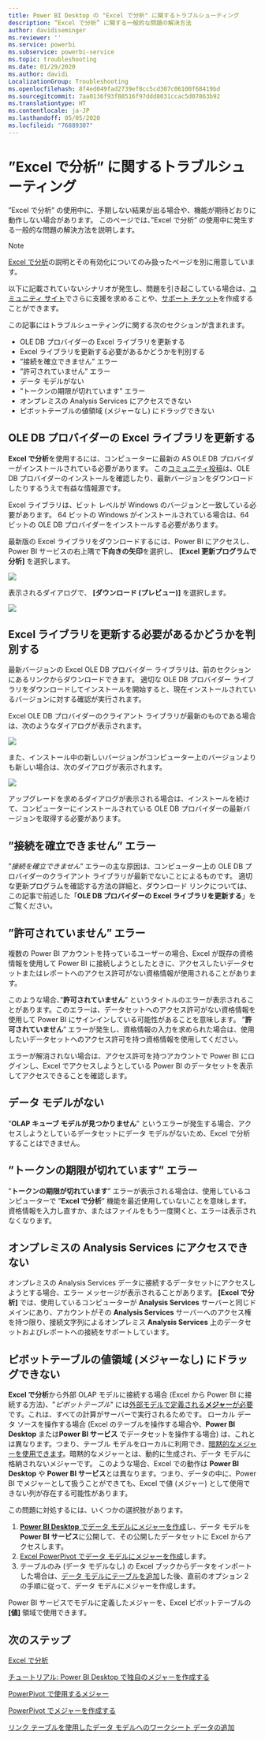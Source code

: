 ```yaml
---
title: Power BI Desktop の "Excel で分析" に関するトラブルシューティング
description: ”Excel で分析” に関する一般的な問題の解決方法
author: davidiseminger
ms.reviewer: ''
ms.service: powerbi
ms.subservice: powerbi-service
ms.topic: troubleshooting
ms.date: 01/29/2020
ms.author: davidi
LocalizationGroup: Troubleshooting
ms.openlocfilehash: 8f4ed049fad2739ef8cc5cd307c06100f68419bd
ms.sourcegitcommit: 7aa0136f93f88516f97ddd8031ccac5d07863b92
ms.translationtype: HT
ms.contentlocale: ja-JP
ms.lasthandoff: 05/05/2020
ms.locfileid: "76889307"
---
```

# <a name="troubleshooting-analyze-in-excel"></a>”Excel で分析” に関するトラブルシューティング

”Excel で分析” の使用中に、予期しない結果が出る場合や、機能が期待どおりに動作しない場合があります。 このページでは、”Excel で分析” の使用中に発生する一般的な問題の解決方法を説明します。

> [!NOTE]
> [Excel で分析](service-analyze-in-excel.md)の説明とその有効化についてのみ扱ったページを別に用意しています。
> 
> 以下に記載されていないシナリオが発生し、問題を引き起こしている場合は、[コミュニティ サイト](https://community.powerbi.com/)でさらに支援を求めることや、[サポート チケット](https://powerbi.microsoft.com/support/)を作成することができます。
> 
> 

この記事にはトラブルシューティングに関する次のセクションが含まれます。

* OLE DB プロバイダーの Excel ライブラリを更新する
* Excel ライブラリを更新する必要があるかどうかを判別する
* ”接続を確立できません” エラー
* ”許可されていません” エラー
* データ モデルがない
* ”トークンの期限が切れています” エラー
* オンプレミスの Analysis Services にアクセスできない
* ピボットテーブルの値領域 (メジャーなし) にドラッグできない

## <a name="update-excel-libraries-for-the-ole-db-provider"></a>OLE DB プロバイダーの Excel ライブラリを更新する
**Excel で分析**を使用するには、コンピューターに最新の AS OLE DB プロバイダーがインストールされている必要があります。 この[コミュニティ投稿](https://community.powerbi.com/t5/Service/Analyze-in-Excel-Initialization-of-the-data-source-failed/m-p/30837#M8081)は、OLE DB プロバイダーのインストールを確認したり、最新バージョンをダウンロードしたりするうえで有益な情報源です。

Excel ライブラリは、ビット レベルが Windows のバージョンと一致している必要があります。 64 ビットの Windows がインストールされている場合は、64 ビットの OLE DB プロバイダーをインストールする必要があります。

最新版の Excel ライブラリをダウンロードするには、Power BI にアクセスし、Power BI サービスの右上隅で**下向きの矢印**を選択し、 **[Excel 更新プログラムで分析]** を選択します。

![](media/desktop-troubleshooting-analyze-in-excel/tshoot-analyze-excel_1.png)

表示されるダイアログで、 **[ダウンロード (プレビュー)]** を選択します。

![](media/desktop-troubleshooting-analyze-in-excel/tshoot-analyze-excel_2.png)

## <a name="determining-whether-you-need-to-update-your-excel-libraries"></a>Excel ライブラリを更新する必要があるかどうかを判別する
最新バージョンの Excel OLE DB プロバイダー ライブラリは、前のセクションにあるリンクからダウンロードできます。 適切な OLE DB プロバイダー ライブラリをダウンロードしてインストールを開始すると、現在インストールされているバージョンに対する確認が実行されます。

Excel OLE DB プロバイダーのクライアント ライブラリが最新のものである場合は、次のようなダイアログが表示されます。

![](media/desktop-troubleshooting-analyze-in-excel/troubleshoot-analyze-excel_3.png)

また、インストール中の新しいバージョンがコンピューター上のバージョンよりも新しい場合は、次のダイアログが表示されます。

![](media/desktop-troubleshooting-analyze-in-excel/troubleshoot-analyze-excel_2.png)

アップグレードを求めるダイアログが表示される場合は、インストールを続けて、コンピューターにインストールされている OLE DB プロバイダーの最新バージョンを取得する必要があります。

## <a name="connection-cannot-be-made-error"></a>”接続を確立できません” エラー
”*接続を確立できません*” エラーの主な原因は、コンピューター上の OLE DB プロバイダーのクライアント ライブラリが最新でないことによるものです。 適切な更新プログラムを確認する方法の詳細と、ダウンロード リンクについては、この記事で前述した「**OLE DB プロバイダーの Excel ライブラリを更新する**」をご覧ください。

## <a name="forbidden-error"></a>”許可されていません” エラー
複数の Power BI アカウントを持っているユーザーの場合、Excel が既存の資格情報を使用して Power BI に接続しようとしたときに、アクセスしたいデータセットまたはレポートへのアクセス許可がない資格情報が使用されることがあります。

このような場合、”**許可されていません**” というタイトルのエラーが表示されることがあります。このエラーは、データセットへのアクセス許可がない資格情報を使用して Power BI にサインインしている可能性があることを意味します。 ”**許可されていません**” エラーが発生し、資格情報の入力を求められた場合は、使用したいデータセットへのアクセス許可を持つ資格情報を使用してください。

エラーが解消されない場合は、アクセス許可を持つアカウントで Power BI にログインし、Excel でアクセスしようとしている Power BI のデータセットを表示してアクセスできることを確認します。

## <a name="no-data-models"></a>データ モデルがない
”**OLAP キューブ モデルが見つかりません**” というエラーが発生する場合、アクセスしようとしているデータセットにデータ モデルがないため、Excel で分析することはできません。

## <a name="token-expired-error"></a>”トークンの期限が切れています” エラー
”**トークンの期限が切れています**” エラーが表示される場合は、使用しているコンピューターで ”**Excel で分析**” 機能を最近使用していないことを意味します。 資格情報を入力し直すか、またはファイルをもう一度開くと、エラーは表示されなくなります。

## <a name="unable-to-access-on-premises-analysis-services"></a>オンプレミスの Analysis Services にアクセスできない
オンプレミスの Analysis Services データに接続するデータセットにアクセスしようとする場合、エラー メッセージが表示されることがあります。 **[Excel で分析]** では、使用しているコンピューターが **Analysis Services** サーバーと同じドメインにあり、アカウントがその **Analysis Services** サーバーへのアクセス権を持つ限り、接続文字列によるオンプレミス **Analysis Services** 上のデータセットおよびレポートへの接続をサポートしています。

## <a name="cant-drag-anything-to-the-pivottable-values-area-no-measures"></a>ピボットテーブルの値領域 (メジャーなし) にドラッグできない
**Excel で分析**から外部 OLAP モデルに接続する場合 (Excel から Power BI に接続する方法)、"*ピボットテーブル*" には[外部モデルで定義される**メジャー**が必要](https://support.microsoft.com/kb/234700)です。これは、すべての計算がサーバーで実行されるためです。 ローカル データ ソースを操作する場合 (Excel のテーブルを操作する場合や、**Power BI Desktop** または**Power BI サービス** でデータセットを操作する場合) は、これとは異なります。つまり、テーブル モデルをローカルに利用でき、[暗黙的なメジャーを使用できます](https://msdn.microsoft.com/library/gg399077.aspx)。暗黙的なメジャーとは、動的に生成され、データ モデルに格納されないメジャーです。 このような場合、Excel での動作は **Power BI Desktop** や **Power BI サービス**とは異なります。つまり、データの中に、Power BI でメジャーとして扱うことができても、Excel で値 (メジャー) として使用できない列が存在する可能性があります。

この問題に対処するには、いくつかの選択肢があります。

1. [**Power BI Desktop** でデータ モデルにメジャーを作成](desktop-tutorial-create-measures.md)し、データ モデルを **Power BI サービス**に公開して、その公開したデータセットに Excel からアクセスします。
2. [Excel PowerPivot でデータ モデルにメジャーを作成](https://support.office.com/article/Create-a-Measure-in-Power-Pivot-d3cc1495-b4e5-48e7-ba98-163022a71198)します。
3. テーブルのみ (データ モデルなし) の Excel ブックからデータをインポートした場合は、[データ モデルにテーブルを追加](https://support.office.com/article/Add-worksheet-data-to-a-Data-Model-using-a-linked-table-d3665fc3-99b0-479d-ba09-a37640f5be42)した後、直前のオプション 2 の手順に従って、データ モデルにメジャーを作成します。

Power BI サービスでモデルに定義したメジャーを、Excel ピボットテーブルの **[値]** 領域で使用できます。

## <a name="next-steps"></a>次のステップ
[Excel で分析](service-analyze-in-excel.md)

[チュートリアル: Power BI Desktop で独自のメジャーを作成する](desktop-tutorial-create-measures.md)

[PowerPivot で使用するメジャー](https://msdn.microsoft.com/library/gg399077.aspx)

[PowerPivot でメジャーを作成する](https://support.office.com/article/Create-a-Measure-in-Power-Pivot-d3cc1495-b4e5-48e7-ba98-163022a71198)

[リンク テーブルを使用したデータ モデルへのワークシート データの追加](https://support.office.com/article/Add-worksheet-data-to-a-Data-Model-using-a-linked-table-d3665fc3-99b0-479d-ba09-a37640f5be42)


